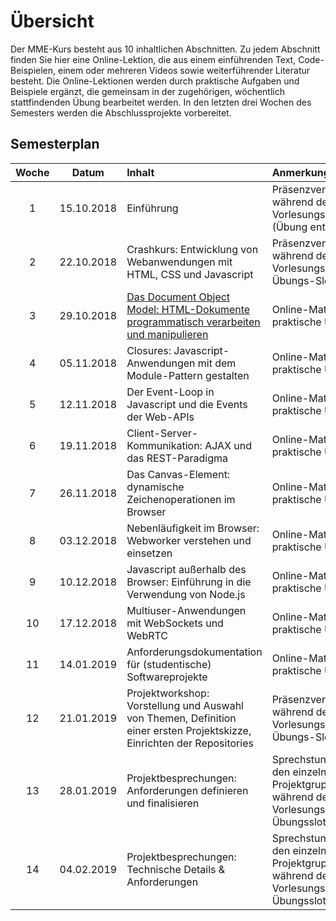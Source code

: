 # Übersicht

Der MME-Kurs besteht aus 10 inhaltlichen Abschnitten. Zu jedem Abschnitt finden Sie hier eine Online-Lektion, die aus einem einführenden Text, Code-Beispielen, einem oder mehreren Videos sowie weiterführender Literatur besteht. Die Online-Lektionen werden durch praktische Aufgaben und Beispiele ergänzt, die gemeinsam in der zugehörigen, wöchentlich stattfindenden Übung bearbeitet werden. In den letzten drei Wochen des Semesters werden die Abschlussprojekte vorbereitet. 

## Semesterplan

Woche | Datum | Inhalt | Anmerkung
:--:|:---------:|:---------------|:-----------------
1 |15.10.2018 | Einführung | Präsenzveranstaltung während des Vorlesungs-Slots (Übung entfällt)
2 |22.10.2018 | Crashkurs: Entwicklung von Webanwendungen mit HTML, CSS und Javascript | Präsenzveranstaltung während des Vorlesungs- und Übungs-Slots
3 |29.10.2018 | [Das Document Object Model: HTML-Dokumente programmatisch verarbeiten und manipulieren](/MME/dom-introduction) | Online-Material und praktische Übung
4 |05.11.2018 | Closures: Javascript-Anwendungen mit dem Module-Pattern gestalten | Online-Material und praktische Übung
5 |12.11.2018 | Der Event-Loop in Javascript und die Events der Web-APIs | Online-Material und praktische Übung
6 |19.11.2018 | Client-Server-Kommunikation: AJAX und das REST-Paradigma | Online-Material und praktische Übung
7 |26.11.2018 | Das Canvas-Element: dynamische Zeichenoperationen im Browser | Online-Material und praktische Übung
8 |03.12.2018 | Nebenläufigkeit im Browser: Webworker verstehen und einsetzen | Online-Material und praktische Übung
9 |10.12.2018 | Javascript außerhalb des Browser: Einführung in die Verwendung von Node.js | Online-Material und praktische Übung
10 |17.12.2018 | Multiuser-Anwendungen mit WebSockets und WebRTC| Online-Material und praktische Übung
11 |14.01.2019 | Anforderungsdokumentation für (studentische) Softwareprojekte | Online-Material und praktische Übung
12 |21.01.2019 | Projektworkshop: Vorstellung und Auswahl von Themen, Definition einer ersten Projektskizze, Einrichten der Repositories | Präsenzveranstaltung während des Vorlesungs- und Übungs-Slots
13 |28.01.2019 | Projektbesprechungen: Anforderungen definieren und finalisieren | Sprechstunden mit den einzelnen Projektgruppen während des Vorlesungs- und Übungsslots
14 |04.02.2019 | Projektbesprechungen: Technische Details & Anforderungen | Sprechstunden mit den einzelnen Projektgruppen während des Vorlesungs- und Übungsslots


